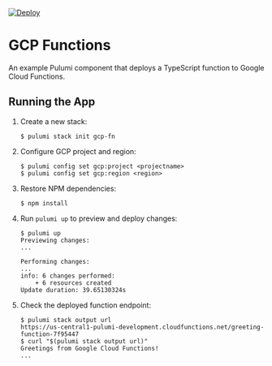 [![Deploy](https://get.pulumi.com/new/button.svg)](https://app.pulumi.com/new)

# GCP Functions

An example Pulumi component that deploys a TypeScript function to Google Cloud Functions.

## Running the App

1.  Create a new stack:

    ```
    $ pulumi stack init gcp-fn
    ```

1.  Configure GCP project and region:

    ```
    $ pulumi config set gcp:project <projectname> 
    $ pulumi config set gcp:region <region>
    ```

1.  Restore NPM dependencies:

    ```
    $ npm install
    ```

1.  Run `pulumi up` to preview and deploy changes:

    ``` 
    $ pulumi up
    Previewing changes:
    ...

    Performing changes:
    ...
    info: 6 changes performed:
        + 6 resources created
    Update duration: 39.65130324s
    ```

1.  Check the deployed function endpoint:

    ```
    $ pulumi stack output url
    https://us-central1-pulumi-development.cloudfunctions.net/greeting-function-7f95447
    $ curl "$(pulumi stack output url)"
    Greetings from Google Cloud Functions!
    ...
    ```
